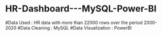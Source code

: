 # HR-Dashboard---MySQL-Power-BI
#Data Used : HR data with more than 22000 rows over the period 2000-2020
#Data Cleaning : MySQL
#Data Visualization : PowerBI 
